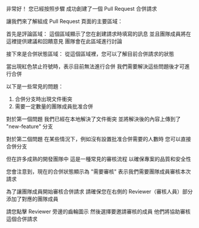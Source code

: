 非常好！
您已經按照步驟
成功創建了一個 Pull Request 合併請求

讓我們來了解組成 Pull Request 頁面的主要區域：

首先是評論區域：
這個區域顯示了您在創建請求時填寫的訊息
並且團隊成員將在這裡提供建議和回饋意見
團隊會在此區域進行討論

接下來是合併狀態區域：
從這個區域裡，您可以了解目前合併請求的狀態

當出現紅色禁止符號時，表示目前無法進行合併
我們需要解決這些問題後才可進行合併

以下是一些常見的問題：
1. 合併分支時出現文件衝突
2. 需要一定數量的團隊成員批准合併

對於第一個問題
我們已經在本地解決了文件衝突
並將解決後的內容上傳到了 "new-feature" 分支

對於第二個問題
在某些情況下，例如沒有設置批准合併需要的人數時
您可以直接合併分支

但在許多成熟的開發團隊中
這是一種常見的審核流程
以確保專案的品質和安全性

您會注意到，現在的合併狀態顯示為 "需要審核"
表示我們需要團隊成員審核本次請求

為了讓團隊成員開始審核合併請求
請確保您在右側的 Reviewer（審核人員）部分
添加了對應的團隊成員

請您點擊 Reviewer 旁邊的齒輪圖示
然後選擇要邀請審核的成員
他們將協助審核這個合併請求